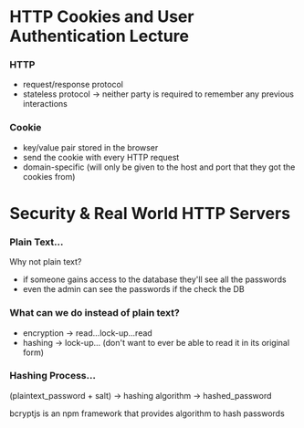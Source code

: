 # HTTP Cookies and User Authentication Lecture

### HTTP
* request/response protocol
* stateless protocol -> neither party is required to remember any previous interactions

### Cookie
* key/value pair stored in the browser
* send the cookie with every HTTP request
* domain-specific (will only be given to the host and port that they got the cookies from)



# Security & Real World HTTP Servers

### Plain Text...

Why not plain text?

* if someone gains access to the database they'll see all the passwords
* even the admin can see the passwords if the check the DB

### What can we do instead of plain text?

* encryption -> read...lock-up...read
* hashing -> lock-up... (don't want to ever be able to read it in its original form)

### Hashing Process...

(plaintext_password + salt) -> hashing algorithm -> hashed_password

bcryptjs is an npm framework that provides algorithm to hash passwords
